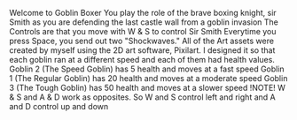 Welcome to Goblin Boxer
You play the role of the brave boxing knight, sir Smith as you are defending the last castle wall from a goblin invasion
The Controls are that you move with W & S to control Sir Smith
Everytime you press Space, you send out two "Shockwaves."
All of the Art assets were created by myself using the 2D art software, Pixilart.
I designed it so that each goblin ran at a different speed and each of them had health values.
Goblin 2 (The Speed Goblin) has 5 health and moves at a fast speed
Goblin 1 (The Regular Goblin) has 20 health and moves at a moderate speed
Goblin 3 (The Tough Goblin) has 50 health and moves at a slower speed
!NOTE!
W & S and A & D work as opposites. So W and S control left and right and A and D control up and down
